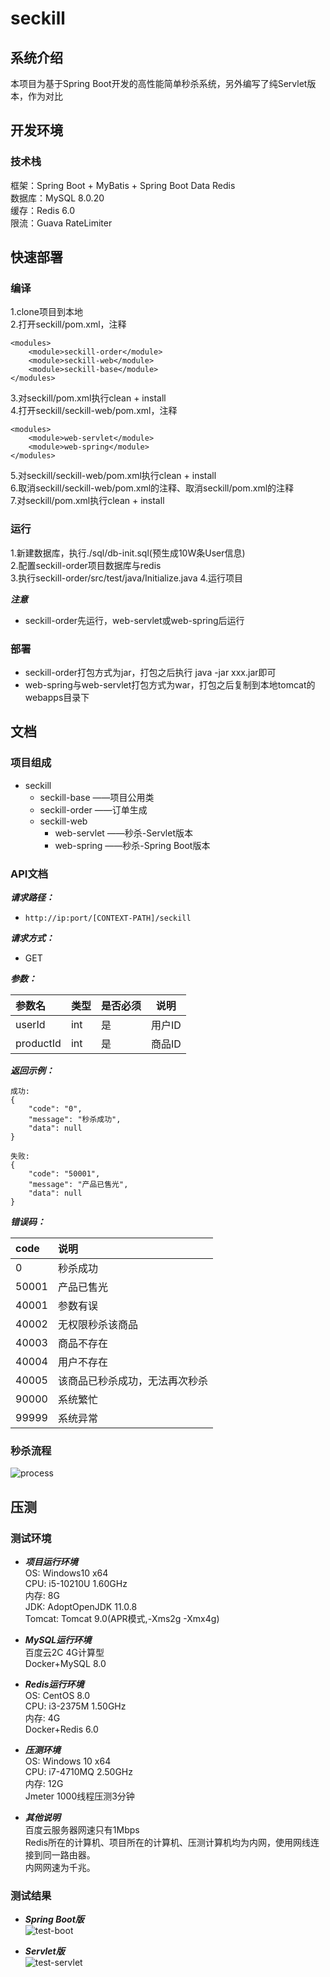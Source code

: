 # seckill

## 系统介绍
本项目为基于Spring Boot开发的高性能简单秒杀系统，另外编写了纯Servlet版本，作为对比

## 开发环境
### 技术栈
框架：Spring Boot + MyBatis + Spring Boot Data Redis  
数据库：MySQL 8.0.20  
缓存：Redis 6.0  
限流：Guava RateLimiter

## 快速部署
### 编译
1.clone项目到本地  
2.打开seckill/pom.xml，注释  
```
<modules>
    <module>seckill-order</module>
    <module>seckill-web</module>
    <module>seckill-base</module>
</modules>
```
3.对seckill/pom.xml执行clean + install  
4.打开seckill/seckill-web/pom.xml，注释  
```
<modules>
    <module>web-servlet</module>
    <module>web-spring</module>
</modules>
```
5.对seckill/seckill-web/pom.xml执行clean + install  
6.取消seckill/seckill-web/pom.xml的注释、取消seckill/pom.xml的注释  
7.对seckill/pom.xml执行clean + install  

### 运行
1.新建数据库，执行./sql/db-init.sql(预生成10W条User信息)  
2.配置seckill-order项目数据库与redis  
3.执行seckill-order/src/test/java/Initialize.java
4.运行项目  

___注意___
- seckill-order先运行，web-servlet或web-spring后运行
### 部署
- seckill-order打包方式为jar，打包之后执行 java -jar xxx.jar即可  
- web-spring与web-servlet打包方式为war，打包之后复制到本地tomcat的webapps目录下  
## 文档
### 项目组成
* seckill
    * seckill-base ——项目公用类
    * seckill-order ——订单生成
    * seckill-web
        * web-servlet ——秒杀-Servlet版本
        * web-spring ——秒杀-Spring Boot版本
### API文档
___请求路径：___
- ` http://ip:port/[CONTEXT-PATH]/seckill `  

___请求方式：___
- GET

___参数：___  

|参数名|类型|是否必须|说明|
|:-----  |:-----|:-----|-----|
|userId|int|是|用户ID|
|productId|int|是|商品ID|

___返回示例：___
```
成功:
{
    "code": "0",
    "message": "秒杀成功",
    "data": null
}

失败:
{
    "code": "50001",
    "message": "产品已售光",
    "data": null
}
```
___错误码：___  

|code|说明|
|:-----  |:-----|
|0|秒杀成功|
|50001|产品已售光|
|40001|参数有误|
|40002|无权限秒杀该商品|
|40003|商品不存在|
|40004|用户不存在|
|40005|该商品已秒杀成功，无法再次秒杀|
|90000|系统繁忙|
|99999|系统异常|
### 秒杀流程
![process](https://service.clayxer.top/seckill/img/seckill-process.png)

## 压测
### 测试环境
- ___项目运行环境___   
OS: Windows10 x64  
CPU: i5-10210U 1.60GHz  
内存: 8G  
JDK: AdoptOpenJDK 11.0.8  
Tomcat: Tomcat 9.0(APR模式,-Xms2g -Xmx4g)  

- ___MySQL运行环境___  
百度云2C 4G计算型  
Docker+MySQL 8.0

- ___Redis运行环境___  
OS: CentOS 8.0  
CPU: i3-2375M 1.50GHz  
内存: 4G  
Docker+Redis 6.0

- ___压测环境___  
OS: Windows 10 x64  
CPU: i7-4710MQ 2.50GHz  
内存: 12G  
Jmeter  1000线程压测3分钟

- ___其他说明___  
百度云服务器网速只有1Mbps  
Redis所在的计算机、项目所在的计算机、压测计算机均为内网，使用网线连接到同一路由器。  
内网网速为千兆。

### 测试结果
- ___Spring Boot版___  
![test-boot](https://service.clayxer.top/seckill/img/seckill-test-boot.png)  

- ___Servlet版___  
![test-servlet](https://service.clayxer.top/seckill/img/seckill-test-servlet.png)